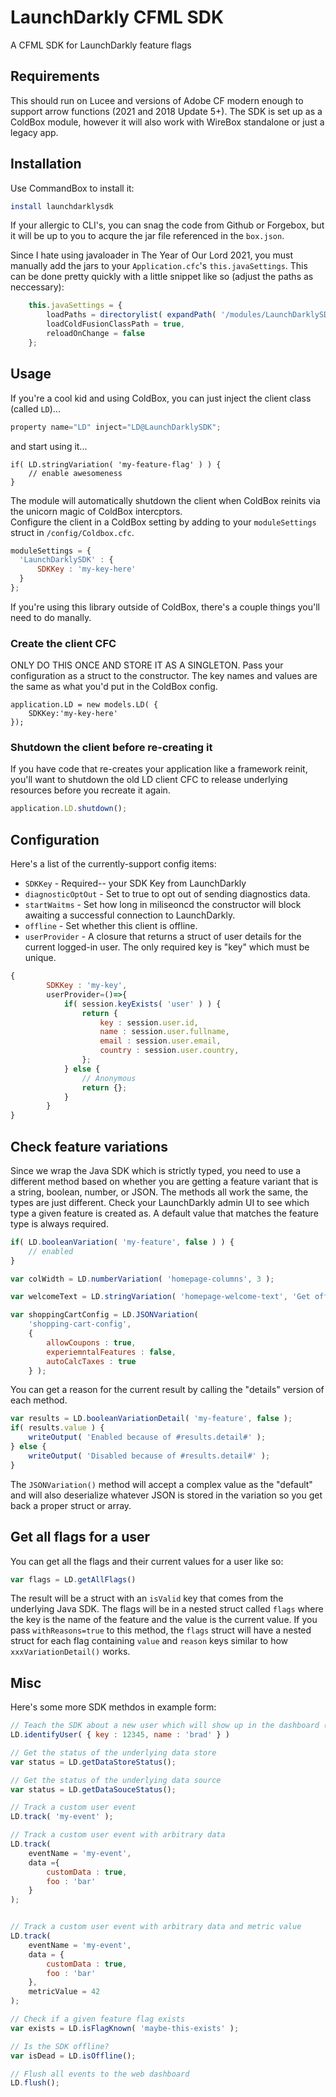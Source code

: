 # LaunchDarkly CFML SDK

A CFML SDK for LaunchDarkly feature flags

## Requirements

This should run on Lucee and versions of Adobe CF modern enough to support arrow functions (2021 and 2018 Update 5+).
The SDK is set up as a ColdBox module, however it will also work with WireBox standalone or just a legacy app. 

## Installation

Use CommandBox to install it:
```bash
install launchdarklysdk
```

If your allergic to CLI's, you can snag the code from Github or Forgebox, but it will be up to you to acqure the jar file referenced in the `box.json`.

Since I hate using javaloader in The Year of Our Lord 2021, you must manually add the jars to your `Application.cfc`'s `this.javaSettings`.  This can be done pretty quickly with a little snippet like so (adjust the paths as neccessary):
```js
	this.javaSettings = {
		loadPaths = directorylist( expandPath( '/modules/LaunchDarklySDK/lib' ), true, 'array', '*jar' ),
		loadColdFusionClassPath = true,
		reloadOnChange = false
	};
```

## Usage

If you're a cool kid and using ColdBox, you can just inject the client class (called `LD`)...

```js
property name="LD" inject="LD@LaunchDarklySDK";
```
and start using it...
```
if( LD.stringVariation( 'my-feature-flag' ) ) {
    // enable awesomeness
}
```
The module will automatically shutdown the client when ColdBox reinits via the unicorn magic of ColdBox intercptors.  
Configure the client in a ColdBox setting by adding to your `moduleSettings` struct in `/config/Coldbox.cfc`.

```js
moduleSettings = {
  'LaunchDarklySDK' : {
      SDKKey : 'my-key-here'
  }
};
```

If you're using this library outside of ColdBox, there's a couple things you'll need to do manally.

### Create the client CFC 

ONLY DO THIS ONCE AND STORE IT AS A SINGLETON.
Pass your configuration as a struct to the constructor.  The key names and values are the same as what you'd put in the ColdBox config.

```
application.LD = new models.LD( {
	SDKKey:'my-key-here'
});
```

### Shutdown the client before re-creating it

If you have code that re-creates your application like a framework reinit, you'll want to shutdown the old LD client CFC to release underlying resources before you recreate it again.

```js
application.LD.shutdown();
```

## Configuration

Here's a list of the currently-support config items:

* `SDKKey` - Required-- your SDK Key from LaunchDarkly
* `diagnosticOptOut` - Set to true to opt out of sending diagnostics data.
* `startWaitms` - Set how long in miliseoncd the constructor will block awaiting a successful connection to LaunchDarkly.
* `offline` - Set whether this client is offline.
* `userProvider` - A closure that returns a struct of user details for the current logged-in user.  The only required key is "key" which must be unique.

```js
{
        SDKKey : 'my-key',
        userProvider=()=>{
            if( session.keyExists( 'user' ) ) {
                return {
                    key : session.user.id,
                    name : session.user.fullname,
                    email : session.user.email,
                    country : session.user.country,
                };
            } else {
                // Anonymous
                return {};
            }
        }
}
```

## Check feature variations

Since we wrap the Java SDK which is strictly typed, you need to use a different method based on whether you are getting a feature variant that is a string, boolean, number, or JSON.  The methods all work the same, the types are just different.  Check your LaunchDarkly admin UI to see which type a given feature is created as.  A default value that matches the feature type is always required.

```js
if( LD.booleanVariation( 'my-feature', false ) ) {
    // enabled
}

var colWidth = LD.numberVariation( 'homepage-columns', 3 );

var welcomeText = LD.stringVariation( 'homepage-welcome-text', 'Get off my lawn!' );

var shoppingCartConfig = LD.JSONVariation(
    'shopping-cart-config',
    {
        allowCoupons : true,
        experiemntalFeatures : false,
        autoCalcTaxes : true
    } );
```

You can get a reason for the current result by calling the "details" version of each method.


```js
var results = LD.booleanVariationDetail( 'my-feature', false );
if( results.value ) {
    writeOutput( 'Enabled because of #results.detail#' );
} else {
    writeOutput( 'Disabled because of #results.detail#' );
}
```

The `JSONVariation()` method will accept a complex value as the "default" and will also deserialize whatever JSON is stored in the variation so you get back a proper struct or array.

## Get all flags for a user

You can get all the flags and their current values for a user like so:

```js
var flags = LD.getAllFlags()
```
The result will be a struct with an `isValid` key that comes from the underlying Java SDK.  The flags will be in a nested struct called `flags` where the key is the name of the feature and the value is the current value.  If you pass `withReasons=true` to this method, the `flags` struct will have a nested struct for each flag containing `value` and `reason` keys similar to how `xxxVariationDetail()` works.

## Misc

Here's some more SDK methdos in example form:

```js
// Teach the SDK about a new user which will show up in the dashboard (useful for preloading users)
LD.identifyUser( { key : 12345, name : 'brad' } )

// Get the status of the underlying data store
var status = LD.getDataStoreStatus();

// Get the status of the underlying data source
var status = LD.getDataSouceStatus();

// Track a custom user event
LD.track( 'my-event' );

// Track a custom user event with arbitrary data
LD.track(
    eventName = 'my-event',
    data ={
        customData : true,
        foo : 'bar'
    }
);


// Track a custom user event with arbitrary data and metric value
LD.track(
    eventName = 'my-event',
    data = {
        customData : true,
        foo : 'bar'
    },
    metricValue = 42
);

// Check if a given feature flag exists
var exists = LD.isFlagKnown( 'maybe-this-exists' );

// Is the SDK offline?
var isDead = LD.isOffline();

// Flush all events to the web dashboard
LD.flush();
```